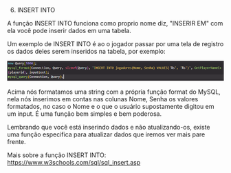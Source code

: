 6. INSERT INTO

A função INSERT INTO funciona como proprio nome diz, "INSERIR EM" com ela você pode inserir dados em uma tabela.

Um exemplo de INSERT INTO é ao o jogador passar por uma tela de registro os dados deles serem inseridos na tabela, por exemplo:

<p align="center">
  <img src="/images/insert.png" width="750" title="hover text">
</p>

Acima nós formatamos uma string com a própria função format do MySQL, nela nós inserimos em contas nas colunas Nome, Senha os valores formatados, no caso o Nome e o que o usuário supostamente digitou em um input. É uma função bem simples e bem poderosa.

Lembrando que você está inserindo dados e não atualizando-os, existe uma função especifica para atualizar dados que iremos ver mais pare frente.

Mais sobre a função INSERT INTO: https://www.w3schools.com/sql/sql_insert.asp
